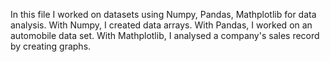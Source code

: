 In this file I worked on datasets using Numpy, Pandas, Mathplotlib for data analysis.
With Numpy, I created data arrays. With Pandas, I worked on an automobile data set. With Mathplotlib, I analysed a company's sales record by creating graphs.
